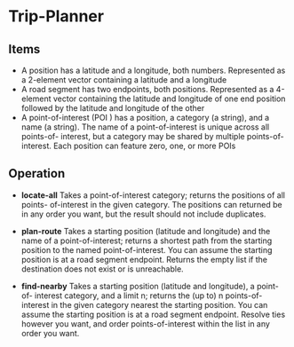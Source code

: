 # Trip-Planner

## Items
- A position has a latitude and a longitude, both numbers. Represented as a 2-element vector containing a latitude
and a longitude
- A road segment has two endpoints, both positions. Represented as a 4-element vector containing the
latitude and longitude of one end position followed by the latitude and
longitude of the other
- A point-of-interest (POI ) has a position, a category (a string), and a name
(a string). The name of a point-of-interest is unique across all points-of-
interest, but a category may be shared by multiple points-of-interest. Each
position can feature zero, one, or more POIs

## Operation

- **locate-all** 
Takes a point-of-interest category; returns the positions of all points-
of-interest in the given category. The positions can returned be in any
order you want, but the result should not include duplicates.

- **plan-route** 
Takes a starting position (latitude and longitude) and the name of
a point-of-interest; returns a shortest path from the starting position to
the named point-of-interest. You can assume the starting position is at a
road segment endpoint. Returns the empty list if the destination does not
exist or is unreachable.

- **find-nearby** 
Takes a starting position (latitude and longitude), a point-of-
interest category, and a limit n; returns the (up to) n points-of-interest
in the given category nearest the starting position. You can assume the
starting position is at a road segment endpoint. Resolve ties however you
want, and order points-of-interest within the list in any order you want.
